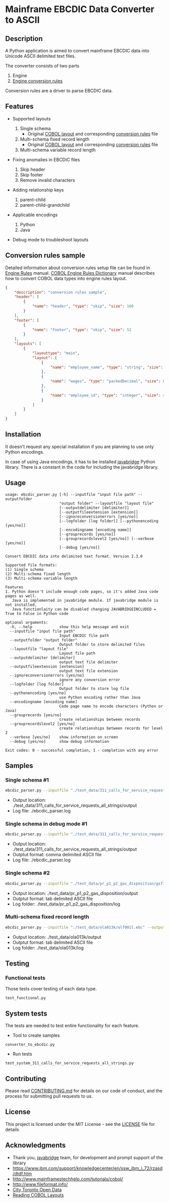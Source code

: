 # Mainframe EBCDIC Data Converter to ASCII

## Description
A Python application is aimed to convert mainframe EBCDIC data into Unicode ASCII delimited text files. 

The converter consists of two parts
1. Engine
2. [Engine conversion rules](https://github.com/larandvit/ebcdic-parser/blob/master/docs/engine_rules_manual.md)
 
Conversion rules are a driver to parse EBCDIC data.

## Features

* Supported layouts
    1. Single schema
       * Original [COBOL layout](test_data/pr_p1_p2_gas_disposition/oga0861.pdf) and corresponding [conversion rules](layout_repository/gsf102_rules.json) file
    2. Multi-schema fixed record length
       * Original [COBOL layout](test_data/ola013k/ola013k.pdf) and corresponding [conversion rules](layout_repository/ola013k_rules.json) file
    3. Multi-schema variable record length
 
* Fixing anomalies in EBCDIC files
    1. Skip header
    2. Skip footer
    3. Remove invalid characters
  
* Adding relationship keys
    1. parent-child
    2. parent-child-grandchild
     
* Applicable encodings
    1. Python
    2. Java
    
* Debug mode to troubleshoot layouts

## Conversion rules sample
Detailed information about conversion rules setup file can be found in [Engine Rules](https://github.com/larandvit/ebcdic-parser/blob/master/docs/engine_rules_manual.md) manual. [COBOL Engine Rules Dictionary](https://github.com/larandvit/ebcdic-parser/blob/master/docs/cobol_engine_rules_dictionary.md) manual describes how to convert COBOL data types into engine rules layout.
```json
{
    "description": "conversion rules sample",
    "header": [
        {
            "name": "header", "type": "skip", "size": 100
        }
    ],
    "footer": [
        {
            "name": "footer", "type": "skip", "size": 52
        }
    ],
    "layouts": [
        {
            "layouttype": "main",
            "layout": [
                {
                    "name": "employee_name", "type": "string", "size": 55
                },
                {
                    "name": "wages", "type": "packedDecimal", "size": 8
                },
                {
                    "name": "employee_id", "type": "integer", "size": 4
                }
            ]
        }
    ]
}
```

## Installation
It doesn't request any special installation if you are planning to use only Python encodings.

In case of using Java encodings, it has to be installed [javabridge](https://pypi.org/project/javabridge/) Python library. There is a constant in the code for including the javabridge library.

## Usage
```
usage: ebcdic_parser.py [-h] --inputfile "input file path" --outputfolder
                        "output folder" --layoutfile "layout file"
                        [--outputdelimiter [delimiter]]
                        [--outputfileextension [extension]]
                        [--ignoreconversionerrors [yes/no]]
                        [--logfolder [log folder]] [--pythonencoding [yes/no]]
                        [--encodingname [encoding name]]
                        [--grouprecords [yes/no]]
                        [--grouprecordslevel2 [yes/no]] [--verbose [yes/no]]
                        [--debug [yes/no]]

Convert EBCDIC data into delimited text format. Version 2.3.0

Supported file formats:
(1) Single schema
(2) Multi-schema fixed length
(3) Multi-schema variable length

Features
1. Python doesn't include enough code pages, so it's added Java code pages as well.
   Java is implemented in javabridge module. If javabridge module is not installed, 
   Java functionlaity can be disabled changing JAVABRIDGEINCLUDED = True to False in Python code

optional arguments:
  -h, --help            show this help message and exit
  --inputfile "input file path"
                        Input EBCDIC file path
  --outputfolder "output folder"
                        Output folder to store delimited files
  --layoutfile "layout file"
                        Layout file path
  --outputdelimiter [delimiter]
                        output text file delimiter
  --outputfileextension [extension]
                        output text file extension
  --ignoreconversionerrors [yes/no]
                        ignore any conversion error
  --logfolder [log folder]
                        Output folder to store log file
  --pythonencoding [yes/no]
                        use Python encoding rather than Java
  --encodingname [encoding name]
                        Code page name to encode characters (Python or Java)
  --grouprecords [yes/no]
                        create relationships between records
  --grouprecordslevel2 [yes/no]
                        create relationships between records for level 2
  --verbose [yes/no]    show information on screen
  --debug [yes/no]      show debug information

Exit codes: 0 - successful completion, 1 - completion with any error
```

## Samples
### Single schema #1

```bash
ebcdic_parser.py --inputfile "./test_data/311_calls_for_service_requests_all_strings/311_calls_for_service_requests_sample.dat" --outputfolder "./test_data/311_calls_for_service_requests_all_strings/output" --layoutfile "./layout_repository/311_calls_for_service_requests_all_strings.json" --outputdelimiter ,
```

* Output location: ./test_data/311_calls_for_service_requests_all_strings/output
* Log file: ./ebcdic_parser.log

### Single schema in debug mode #1

```bash
ebcdic_parser.py --inputfile "./test_data/311_calls_for_service_requests_all_strings/311_calls_for_service_requests_sample.dat" --outputfolder "./test_data/311_calls_for_service_requests_all_strings/output" --layoutfile "./layout_repository/311_calls_for_service_requests_all_strings.json" --outputdelimiter , --debug yes
```

* Output location: ./test_data/311_calls_for_service_requests_all_strings/output
* Outptut format: comma delimited ASCII file
* Log file: ./ebcdic_parser.log

### Single schema #2

```bash
ebcdic_parser.py --inputfile "./test_data/pr_p1_p2_gas_disposition/gsf102.ebc" --outputfolder "./test_data/pr_p1_p2_gas_disposition/output" --layoutfile "./layout_repository/gsf102_rules.json" --logfolder "./test_data/pr_p1_p2_gas_disposition/log"
```

* Output location: ./test_data/pr_p1_p2_gas_disposition/output
* Outptut format: tab delimited ASCII file
* Log folder: ./test_data/pr_p1_p2_gas_disposition/log

### Multi-schema fixed record length

```bash
ebcdic_parser.py --inputfile "./test_data/ola013k/olf001l.ebc" --outputfolder "./test_data/ola013k/output" --layoutfile "./layout_repository/ola013k_rules.json" --logfolder "./test_data/ola013k/log"
```

* Output location: ./test_data/ola013k/output
* Outptut format: tab delimited ASCII file
* Log folder: ./test_data/ola013k/log

## Testing
### Functional tests

Those tests cover testing of each data type. 
```
test_functional.py
```
## System tests
The tests are needed to test entire functionality for each feature.
* Tool to create samples
```
converter_to_ebcdic.py
```
* Run tests
```
test_system_311_calls_for_service_requests_all_strings.py
```

## Contributing
Please read [CONTRIBUTING.md](https://github.com/larandvit/ebcdic-parser/blob/master/CONTRIBUTING.md) for details on our code of conduct, and the process for submitting pull requests to us.
 
## License
This project is licensed under the MIT License - see the [LICENSE](https://github.com/larandvit/ebcdic-parser/blob/master/LICENSE) file for details

## Acknowledgments
* Thank you, [javabridge](https://pypi.org/project/javabridge/)  team, for development and prompt support of the library
* https://www.ibm.com/support/knowledgecenter/en/ssw_ibm_i_72/rzasd/dtdf.htm
* http://www.mainframestechhelp.com/tutorials/cobol/
* http://www.fileformat.info/
* [City Toronto Open Data](https://www.toronto.ca/city-government/data-research-maps/open-data/)
* [Reading COBOL Layouts](http://www.3480-3590-data-conversion.com/article-reading-cobol-layouts-1.html)
